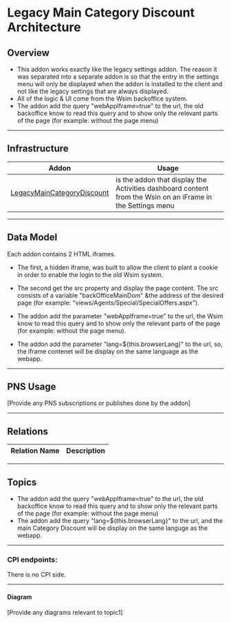 # Legacy Main Category Discount Architecture

## Overview

- This addon works exactly like the legacy settings addon. The reason it was separated into a separate addon is so that the entry in the settings menu will only be displayed when the addon is installed to the client and not like the legacy settings that are always displayed.
- All of the logic & UI come from the Wsim backoffice system.
- The addon add the query "webAppIframe=true" to the url, the old backoffice know to read this query and to show only the relevant parts of the page (for example: without the page menu)
---

## Infrastructure

| Addon  | Usage  |
| ---------------------------|------------------------ |
| [LegacyMainCategoryDiscount](https://github.com/Pepperi-Addons/LegacyDashboards/tree/main/LegacyMainCategoryDiscount) | is the addon that display the Activities dashboard content from the Wsin on an iFrame in the Settings menu|

---

## Data Model
Each addon contains 2 HTML iframes.​

- ​The first, a hidden iframe, was built to allow the client to plant a cookie in order to enable the login to the old Wsim system.​

- The second get the src property and display the page content. The src consists of a variable "backOfficeMainDom" &the address of the desired page (for example: "views/Agents/Special/SpecialOffers.aspx").​

- The addon add the parameter "webAppIframe=true" to the url, the Wsim know to read this query and to show only the relevant parts of the page (for example: without the page menu).​

- The addon add the parameter "lang=${this.browserLang}" to the url, so, the iframe contenet will be display on the same language as the webapp.

---

## PNS Usage

[Provide any PNS subscriptions or publishes done by the addon]

---

## Relations
| Relation Name | Description |
|---------------|--------------|

---

## Topics

- The addon add the query "webAppIframe=true" to the url, the old backoffice know to read this query and to show only the relevant parts of the page (for example: without the page menu)
- The addon add the query "lang=${this.browserLang}" to the url, and the main Category Discount will be display on the same languge as the webapp.
_____________________________________________________________
### CPI endpoints:

There is no CPI side.
_____________________________________________________________
#### Diagram

[Provide any diagrams relevant to topic1]
